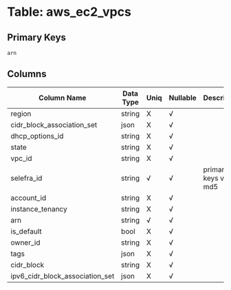 # Table: aws_ec2_vpcs

## Primary Keys 

```
arn
```


## Columns 

|  Column Name   |  Data Type  | Uniq | Nullable | Description | 
|  ----  | ----  | ----  | ----  | ---- | 
| region | string | X | √ |  | 
| cidr_block_association_set | json | X | √ |  | 
| dhcp_options_id | string | X | √ |  | 
| state | string | X | √ |  | 
| vpc_id | string | X | √ |  | 
| selefra_id | string | √ | √ | primary keys value md5 | 
| account_id | string | X | √ |  | 
| instance_tenancy | string | X | √ |  | 
| arn | string | √ | √ |  | 
| is_default | bool | X | √ |  | 
| owner_id | string | X | √ |  | 
| tags | json | X | √ |  | 
| cidr_block | string | X | √ |  | 
| ipv6_cidr_block_association_set | json | X | √ |  | 


